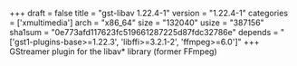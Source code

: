 +++
draft = false
title = "gst-libav 1.22.4-1"
version = "1.22.4-1"
categories = ['xmultimedia']
arch = "x86_64"
size = "132040"
usize = "387156"
sha1sum = "0e773afd117623fc519661287225d87fdc32786e"
depends = "['gst1-plugins-base>=1.22.3', 'libffi>=3.2.1-2', 'ffmpeg>=6.0']"
+++
GStreamer plugin for the libav* library (former FFmpeg)